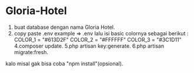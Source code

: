 # Gloria-Hotel

1. buat database dengan nama Gloria Hotel.
2. copy paste .env example => .env
   lalu isi basic colornya sebagai berikut :
    COLOR_1 = "#613D2F"
    COLOR_2 = "#FFFFFF"
    COLOR_3 = "#3C1D11"
4.composer update.
5.php artisan key:generate.
6.php artisan migrate:fresh.

kalo misal gak bisa coba "npm install"(opsional).
